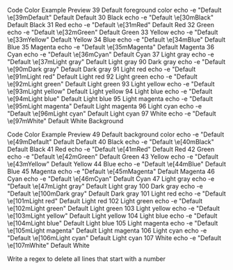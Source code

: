 Code	Color	Example	Preview
39	Default foreground color
echo -e "Default \e[39mDefault"
Default Default
30	Black
echo -e "Default \e[30mBlack"
Default Black
31	Red
echo -e "Default \e[31mRed"
Default Red
32	Green
echo -e "Default \e[32mGreen"
Default Green
33	Yellow
echo -e "Default \e[33mYellow"
Default Yellow
34	Blue
echo -e "Default \e[34mBlue"
Default Blue
35	Magenta
echo -e "Default \e[35mMagenta"
Default Magenta
36	Cyan
echo -e "Default \e[36mCyan"
Default Cyan
37	Light gray
echo -e "Default \e[37mLight gray"
Default Light gray
90	Dark gray
echo -e "Default \e[90mDark gray"
Default Dark gray
91	Light red
echo -e "Default \e[91mLight red"
Default Light red
92	Light green
echo -e "Default \e[92mLight green"
Default Light green
93	Light yellow
echo -e "Default \e[93mLight yellow"
Default Light yellow
94	Light blue
echo -e "Default \e[94mLight blue"
Default Light blue
95	Light magenta
echo -e "Default \e[95mLight magenta"
Default Light magenta
96	Light cyan
echo -e "Default \e[96mLight cyan"
Default Light cyan
97	White
echo -e "Default \e[97mWhite"
Default White
Background

Code	Color	Example	Preview
49	Default background color
echo -e "Default \e[49mDefault"
Default Default
40	Black
echo -e "Default \e[40mBlack"
Default Black
41	Red
echo -e "Default \e[41mRed"
Default Red
42	Green
echo -e "Default \e[42mGreen"
Default Green
43	Yellow
echo -e "Default \e[43mYellow"
Default Yellow
44	Blue
echo -e "Default \e[44mBlue"
Default Blue
45	Magenta
echo -e "Default \e[45mMagenta"
Default Magenta
46	Cyan
echo -e "Default \e[46mCyan"
Default Cyan
47	Light gray
echo -e "Default \e[47mLight gray"
Default Light gray
100	Dark gray
echo -e "Default \e[100mDark gray"
Default Dark gray
101	Light red
echo -e "Default \e[101mLight red"
Default Light red
102	Light green
echo -e "Default \e[102mLight green"
Default Light green
103	Light yellow
echo -e "Default \e[103mLight yellow"
Default Light yellow
104	Light blue
echo -e "Default \e[104mLight blue"
Default Light blue
105	Light magenta
echo -e "Default \e[105mLight magenta"
Default Light magenta
106	Light cyan
echo -e "Default \e[106mLight cyan"
Default Light cyan
107	White
echo -e "Default \e[107mWhite"
Default White

Write a regex to delete all lines that start with a number
